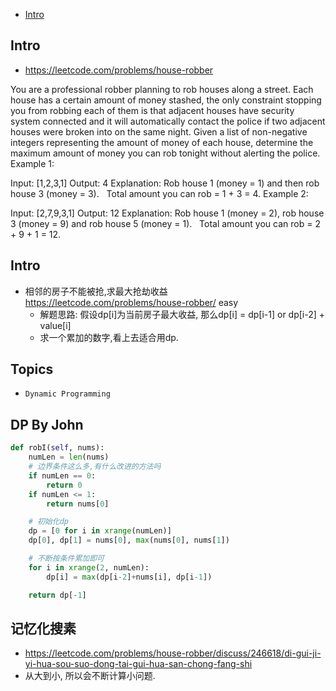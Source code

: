 - [Intro](#intro)

## Intro

- https://leetcode.com/problems/house-robber

You are a professional robber planning to rob houses along a street. Each house has a certain amount of money stashed, the only constraint stopping you from robbing each of them is that adjacent houses have security system connected and it will automatically contact the police if two adjacent houses were broken into on the same night.
Given a list of non-negative integers representing the amount of money of each house, determine the maximum amount of money you can rob tonight without alerting the police.
Example 1:

Input: [1,2,3,1]
Output: 4
Explanation: Rob house 1 (money = 1) and then rob house 3 (money = 3).
             Total amount you can rob = 1 + 3 = 4.
Example 2:

Input: [2,7,9,3,1]
Output: 12
Explanation: Rob house 1 (money = 2), rob house 3 (money = 9) and rob house 5 (money = 1).
             Total amount you can rob = 2 + 9 + 1 = 12.






## Intro

- 相邻的房子不能被抢,求最大抢劫收益 https://leetcode.com/problems/house-robber/ easy
  - 解题思路: 假设dp[i]为当前房子最大收益, 那么dp[i] = dp[i-1] or dp[i-2] + value[i]
  - 求一个累加的数字,看上去适合用dp.



## Topics

- `Dynamic Programming`


## DP By John

```py
def robI(self, nums):
    numLen = len(nums)
    # 边界条件这么多,有什么改进的方法吗
    if numLen == 0:
        return 0
    if numLen <= 1:
        return nums[0]

    # 初始化dp
    dp = [0 for i in xrange(numLen)]
    dp[0], dp[1] = nums[0], max(nums[0], nums[1])

    # 不断按条件累加即可
    for i in xrange(2, numLen):
        dp[i] = max(dp[i-2]+nums[i], dp[i-1])

    return dp[-1]
```



## 记忆化搜素

- https://leetcode.com/problems/house-robber/discuss/246618/di-gui-ji-yi-hua-sou-suo-dong-tai-gui-hua-san-chong-fang-shi
- 从大到小, 所以会不断计算小问题.


















